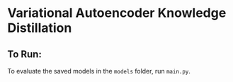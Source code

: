 # Variational Autoencoder Knowledge Distillation

## To Run:
To evaluate the saved models in the ```models``` folder, run ```main.py```. 